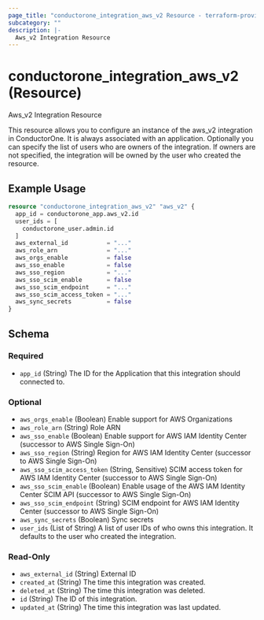 ```yaml
---
page_title: "conductorone_integration_aws_v2 Resource - terraform-provider-conductorone"
subcategory: ""
description: |-
  Aws_v2 Integration Resource
---
```


# conductorone_integration_aws_v2 (Resource)

Aws_v2 Integration Resource

This resource allows you to configure an instance of the aws_v2 integration in ConductorOne.
It is always associated with an application. Optionally you can specify the list of users who are owners of the integration.
If owners are not specified, the integration will be owned by the user who created the resource.

## Example Usage

```terraform
resource "conductorone_integration_aws_v2" "aws_v2" {
  app_id = conductorone_app.aws_v2.id
  user_ids = [
    conductorone_user.admin.id
  ]
  aws_external_id           = "..."
  aws_role_arn              = "..."
  aws_orgs_enable           = false
  aws_sso_enable            = false
  aws_sso_region            = "..."
  aws_sso_scim_enable       = false
  aws_sso_scim_endpoint     = "..."
  aws_sso_scim_access_token = "..."
  aws_sync_secrets          = false
}
```

<!-- schema generated by tfplugindocs -->
## Schema

### Required

- `app_id` (String) The ID for the Application that this integration should connected to.

### Optional

- `aws_orgs_enable` (Boolean) Enable support for AWS Organizations
- `aws_role_arn` (String) Role ARN
- `aws_sso_enable` (Boolean) Enable support for AWS IAM Identity Center (successor to AWS Single Sign-On)
- `aws_sso_region` (String) Region for AWS IAM Identity Center (successor to AWS Single Sign-On)
- `aws_sso_scim_access_token` (String, Sensitive) SCIM access token for AWS IAM Identity Center (successor to AWS Single Sign-On)
- `aws_sso_scim_enable` (Boolean) Enable usage of the AWS IAM Identity Center SCIM API (successor to AWS Single Sign-On)
- `aws_sso_scim_endpoint` (String) SCIM endpoint for AWS IAM Identity Center (successor to AWS Single Sign-On)
- `aws_sync_secrets` (Boolean) Sync secrets
- `user_ids` (List of String) A list of user IDs of who owns this integration. It defaults to the user who created the integration.

### Read-Only

- `aws_external_id` (String) External ID
- `created_at` (String) The time this integration was created.
- `deleted_at` (String) The time this integration was deleted.
- `id` (String) The ID of this integration.
- `updated_at` (String) The time this integration was last updated.
